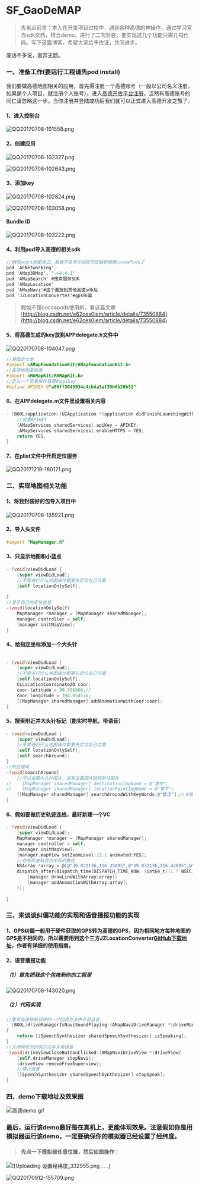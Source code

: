 # SF_GaoDeMAP
> 先来点前言：本人在开发项目过程中，遇到各种高德的神操作，通过学习官方sdk文档，结合demo，进行了二次封装，要实现这几个功能只需几句代码。写下这篇博客，希望大家给予佐证，共同进步。

废话不多说，直奔主题。

### 一、准备工作(要运行工程请先pod install)
我们要做高德地图相关的应用，首先得注册一个高德账号（一般以公司名义注册，如果是个人项目，就注册个人账号）。进入[高德开放平台注册](http://lbs.amap.com/dev/id/newuser)。当然有高德账号的同仁请忽略这一步。当你注册并登陆成功后我们就可以正式进入高德开发之旅了。

#### 1、进入控制台
![QQ20170708-101558.png](http://upload-images.jianshu.io/upload_images/5351221-cca8bfa3a3686232.png?imageMogr2/auto-orient/strip%7CimageView2/2/w/1240)

#### 2、创建应用

![QQ20170708-102327.png](http://upload-images.jianshu.io/upload_images/5351221-5d3c4bedfb7e7c7b.png?imageMogr2/auto-orient/strip%7CimageView2/2/w/1240)

![QQ20170708-102643.png](http://upload-images.jianshu.io/upload_images/5351221-050d2a748f6e8b9d.png?imageMogr2/auto-orient/strip%7CimageView2/2/w/1240)

#### 3、添加key
		
![QQ20170708-102824.png](http://upload-images.jianshu.io/upload_images/5351221-475fceedc600273c.png?imageMogr2/auto-orient/strip%7CimageView2/2/w/1240)

![QQ20170708-103058.png](http://upload-images.jianshu.io/upload_images/5351221-27287683e1b7ae34.png?imageMogr2/auto-orient/strip%7CimageView2/2/w/1240)

#### Bundle ID
![QQ20170708-103222.png](http://upload-images.jianshu.io/upload_images/5351221-05cfe78070822ba0.png?imageMogr2/auto-orient/strip%7CimageView2/2/w/1240)

#### 4、利用pod导入高德的相关sdk
```objective-c
//相信pod大家都用过，我就不具体介绍如何安装和使用cocoaPods了
pod 'AFNetworking'
pod 'AMap3DMap', '~>4.4.1'
pod 'AMapSearch' #搜索服务SDK
pod 'AMapLocation'
pod 'AMapNavi'#这个要放到其他高德sdk后
pod 'JZLocationConverter'#gps纠偏
```

>假如不懂cocoapods使用的，看这篇文章[http://blog.csdn.net/e62ces0iem/article/details/73550884](http://blog.csdn.net/e62ces0iem/article/details/73550884)

#### 5、将高德生成的key放到APPdelegate.h文件中

![QQ20170708-104047.png](http://upload-images.jianshu.io/upload_images/5351221-4275552b36c2cdcb.png?imageMogr2/auto-orient/strip%7CimageView2/2/w/1240)

```objective-c
//基础定位类
#import <AMapFoundationKit/AMapFoundationKit.h>
//高德地图基础类
#import <MAMapKit/MAMapKit.h>
//定义一个宏来保存高德的apikey
#define APIKEY @"a80ff3043934c4cb4a3af35b6b20b32"
```

#### 6、在APPdelegate.m文件里设置相关内容
```objective-c
- (BOOL)application:(UIApplication *)application didFinishLaunchingWithOptions:(NSDictionary *)launchOptions {
    //设置APIKEY
    [AMapServices sharedServices].apiKey = APIKEY;
    [AMapServices sharedServices].enableHTTPS = YES;
    return YES;
}
```

#### 7、在plist文件中开启定位服务

![QQ20171219-180121.png](http://upload-images.jianshu.io/upload_images/5351221-1f0e4e13c5d2866a.png?imageMogr2/auto-orient/strip%7CimageView2/2/w/1240)

### 二、实现地图相关功能

#### 1、将我封装好的包导入项目中

![QQ20170708-135921.png](http://upload-images.jianshu.io/upload_images/5351221-ad1923cf5eef225d.png?imageMogr2/auto-orient/strip%7CimageView2/2/w/1240)

#### 2、导入头文件
```objective-c
#import "MapManager.h"
```

#### 3、只显示地图和小蓝点
```objective-c
- (void)viewDidLoad {
    [super viewDidLoad];
    //不管进行什么地图操作都要先定位自己位置
    [self locationOnlySelf];
    
}
//显示自己的定位信息
-(void)locationOnlySelf{
    MapManager *manager = [MapManager sharedManager];
    manager.controller = self;
    [manager initMapView];
}
```

#### 4、给指定坐标添加一个大头针
```objective-c

- (void)viewDidLoad {
	[super viewDidLoad];
	//不管进行什么地图操作都要先定位自己位置
	[self locationOnlySelf];
	CLLocationCoordinate2D coor;
	coor.latitude = 30.566666;//
	coor.longitude = 104.054536;
	[[MapManager sharedManager] addAnomationWithCoor:coor];
}
```

#### 5、搜索附近并大头针标记（能实时导航，带语音）
```objective-c
- (void)viewDidLoad {
    [super viewDidLoad];
    //不管进行什么地图操作都要先定位自己位置
    [self locationOnlySelf];
    [self searchAround];
}
//附近搜索
-(void)searchAround{
    //可以设置大头针图片，没有设置图片就用默认图片
//    [MapManager sharedManager].destinationImgName = @"首牛";
//    [MapManager sharedManager].locationPointImgName = @"首牛";
    [[MapManager sharedManager] searchAroundWithKeyWords:@"景点"];//关键词可以随便写，只要高德能搜索的
}
```

#### 6、假如要做历史轨迹连线，最好新建一个VC
```objective-c
- (void)viewDidLoad {
    [super viewDidLoad];
    MapManager *manager = [MapManager sharedManager];
    manager.controller = self;
    [manager initMapView];
    [manager.mapView setZoomLevel:13.1 animated:YES];
    //存放历史轨迹点坐标的数组
    NSArray *array = @[@"39.822136,116.35095",@"39.832136,116.42095",@"39.902136,116.42095",@"39.902136,116.44095"];
    dispatch_after(dispatch_time(DISPATCH_TIME_NOW, (int64_t)(1 * NSEC_PER_SEC)), dispatch_get_main_queue(), ^{
        [manager drawLineWithArray:array];
        [manager addAnomationWithArray:array];
    });
    
}
```

### 三、来谈谈纠偏功能的实现和语音播报功能的实现

#### 1、GPS纠偏一般用于硬件获取的GPS转为高德的GPS，因为相同地方每种地图的GPS是不相同的，所以需要用到这个三方JZLocationConverter[GitHub下载地址](https://github.com/JackZhouCn/JZLocationConverter)，作者有详细的使用指南。

#### 2、语音播报功能

##### （1）首先把我这个包拖到你的工程里

![QQ20170708-143020.png](http://upload-images.jianshu.io/upload_images/5351221-11bf5d81cdc15944.png?imageMogr2/auto-orient/strip%7CimageView2/2/w/1240)

##### （2）代码实现
```objective-c
//重写高德导航自带的一个回调方法中开启语音
- (BOOL)driveManagerIsNaviSoundPlaying:(AMapNaviDriveManager *)driveManager
{
    return [[SpeechSynthesizer sharedSpeechSynthesizer] isSpeaking];
}
//关闭导航的回调方法中关掉语音
-(void)driveViewCloseButtonClicked:(AMapNaviDriveView *)driveView{
    [self.driveManager stopNavi];
    [driveView removeFromSuperview];
    //停止语音
    [[SpeechSynthesizer sharedSpeechSynthesizer] stopSpeak];
}

```

### 四、demo下载地址及效果图


![高德demo.gif](http://upload-images.jianshu.io/upload_images/5351221-c921713cb07b05f7.gif?imageMogr2/auto-orient/strip)


### 最后，运行该demo最好是在真机上，更能体现效果。注意假如你是用模拟器运行该demo，一定要确保你的模拟器已经设置了经纬度。
>#### 先点一下模拟器任意位置，然后如图操作：
![
![Uploading 设置经纬度_332955.png . . .]](http://upload-images.jianshu.io/upload_images/5351221-148774ba43cf1ea2.png?imageMogr2/auto-orient/strip%7CimageView2/2/w/1240)


![QQ20170912-155709.png](http://upload-images.jianshu.io/upload_images/5351221-dab6a73e70757359.png?imageMogr2/auto-orient/strip%7CimageView2/2/w/1240)
